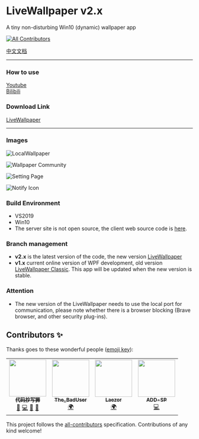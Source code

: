 # LiveWallpaper v2.x

A tiny non-disturbing Win10 (dynamic) wallpaper app

<!-- ALL-CONTRIBUTORS-BADGE:START - Do not remove or modify this section -->

[![All Contributors](https://img.shields.io/badge/all_contributors-5-orange.svg?style=flat-square)](#contributors-)

<!-- ALL-CONTRIBUTORS-BADGE:END -->

[中文文档](https://github.com/daziyuan/LiveWallpaper/blob/v2.x/Docs/README_zh.md)

---

### How to use

[Youtube](https://www.youtube.com/watch?v=vTavq2PlAJA&t=351s)  
[Bilibili](https://www.bilibili.com/video/BV1ph411872V/)  

### Download Link

[LiveWallpaper](https://www.microsoft.com/store/apps/9N1S487WCGWR)

---

### Images

![LocalWallpaper](https://github.com/daziyuan/LiveWallpaper/blob/v2.x/screenshots/1.png?raw=true)

![Wallpaper Community](https://github.com/daziyuan/LiveWallpaper/blob/v2.x/screenshots/2.png?raw=true)

![Setting Page](https://github.com/daziyuan/LiveWallpaper/blob/v2.x/screenshots/3.png?raw=true)

![Notify Icon](https://github.com/daziyuan/LiveWallpaper/blob/v2.x/screenshots/4.png?raw=true)

### Build Environment

- VS2019
- Win10
- The server site is not open source, the client web source code is [here](https://github.com/daziyuan/LiveWallpaper/tree/v2.x/livewallpaper-client-ui).

### Branch management

- **v2.x** is the latest version of the code, the new version [LiveWallpaper](https://www.microsoft.com/store/apps/9N1S487WCGWR)
- **v1.x** current online version of WPF development, old version [LiveWallpaper Classic](https://www.microsoft.com/store/apps/9NK0K2HWJ7C0). This app will be updated when the new version is stable.

### Attention

- The new version of the LiveWallpaper needs to use the local port for communication, please note whether there is a browser blocking (Brave browser, and other security plug-ins).

## Contributors ✨

Thanks goes to these wonderful people ([emoji key](https://allcontributors.org/docs/en/emoji-key)):

<!-- ALL-CONTRIBUTORS-LIST:START - Do not remove or modify this section -->
<!-- prettier-ignore-start -->
<!-- markdownlint-disable -->
<table>
  <tr>
    <td align="center"><a href="https://github.com/DaZiYuan"><img src="https://avatars3.githubusercontent.com/u/80653?v=4?s=100" width="100px;" alt=""/><br /><sub><b>代码抄写狮</b></sub></a><br /><a href="#maintenance-DaZiYuan" title="Maintenance">🚧</a> <a href="https://github.com/daziyuan/LiveWallpaper/commits?author=DaZiYuan" title="Code">💻</a> <a href="https://github.com/daziyuan/LiveWallpaper/issues?q=author%3ADaZiYuan" title="Bug reports">🐛</a> <a href="#projectManagement-DaZiYuan" title="Project Management">📆</a></td>
    <td align="center"><a href="http://Empty... No!"><img src="https://avatars0.githubusercontent.com/u/7201687?v=4?s=100" width="100px;" alt=""/><br /><sub><b>The_BadUser</b></sub></a><br /><a href="#translation-vanja-san" title="Translation">🌍</a></td>
    <td align="center"><a href="https://github.com/Laezor"><img src="https://avatars2.githubusercontent.com/u/32393101?v=4?s=100" width="100px;" alt=""/><br /><sub><b>Laezor</b></sub></a><br /><a href="#translation-Laezor" title="Translation">🌍</a></td>
    <td align="center"><a href="https://www.addesp.com"><img src="https://avatars.githubusercontent.com/u/44437200?v=4?s=100" width="100px;" alt=""/><br /><sub><b>ADD-SP</b></sub></a><br /><a href="https://github.com/daziyuan/LiveWallpaper/commits?author=ADD-SP" title="Code">💻</a></td>
  </tr>
</table>

<!-- markdownlint-restore -->
<!-- prettier-ignore-end -->

<!-- ALL-CONTRIBUTORS-LIST:END -->

This project follows the [all-contributors](https://github.com/all-contributors/all-contributors) specification. Contributions of any kind welcome!
